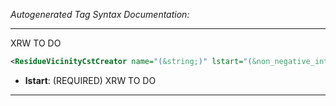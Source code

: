 <!-- THIS IS AN AUTOGENERATED FILE: Don't edit it directly, instead change the schema definition in the code itself. -->

_Autogenerated Tag Syntax Documentation:_

---
XRW TO DO

```xml
<ResidueVicinityCstCreator name="(&string;)" lstart="(&non_negative_integer;)" />
```

-   **lstart**: (REQUIRED) XRW TO DO

---
